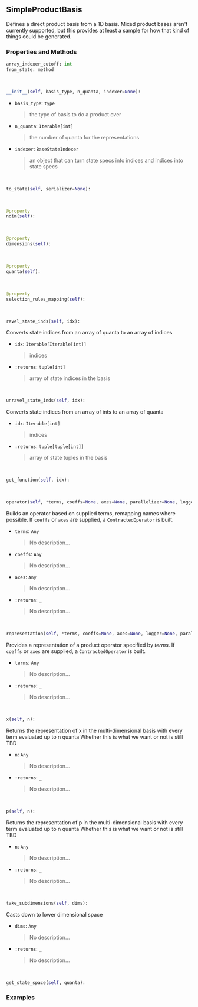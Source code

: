 ## <a id="Psience.BasisReps.Bases.SimpleProductBasis">SimpleProductBasis</a>
Defines a direct product basis from a 1D basis.
Mixed product bases aren't currently supported, but this provides
at least a sample for how that kind of things could be
generated.

### Properties and Methods
```python
array_indexer_cutoff: int
from_state: method
```
<a id="Psience.BasisReps.Bases.SimpleProductBasis.__init__" class="docs-object-method">&nbsp;</a>
```python
__init__(self, basis_type, n_quanta, indexer=None): 
```

- `basis_type`: `type`
    >the type of basis to do a product over
- `n_quanta`: `Iterable[int]`
    >the number of quanta for the representations
- `indexer`: `BaseStateIndexer`
    >an object that can turn state specs into indices and indices into state specs

<a id="Psience.BasisReps.Bases.SimpleProductBasis.to_state" class="docs-object-method">&nbsp;</a>
```python
to_state(self, serializer=None): 
```

<a id="Psience.BasisReps.Bases.SimpleProductBasis.ndim" class="docs-object-method">&nbsp;</a>
```python
@property
ndim(self): 
```

<a id="Psience.BasisReps.Bases.SimpleProductBasis.dimensions" class="docs-object-method">&nbsp;</a>
```python
@property
dimensions(self): 
```

<a id="Psience.BasisReps.Bases.SimpleProductBasis.quanta" class="docs-object-method">&nbsp;</a>
```python
@property
quanta(self): 
```

<a id="Psience.BasisReps.Bases.SimpleProductBasis.selection_rules_mapping" class="docs-object-method">&nbsp;</a>
```python
@property
selection_rules_mapping(self): 
```

<a id="Psience.BasisReps.Bases.SimpleProductBasis.ravel_state_inds" class="docs-object-method">&nbsp;</a>
```python
ravel_state_inds(self, idx): 
```
Converts state indices from an array of quanta to an array of indices
- `idx`: `Iterable[Iterable[int]]`
    >indices
- `:returns`: `tuple[int]`
    >array of state indices in the basis

<a id="Psience.BasisReps.Bases.SimpleProductBasis.unravel_state_inds" class="docs-object-method">&nbsp;</a>
```python
unravel_state_inds(self, idx): 
```
Converts state indices from an array of ints to an array of quanta
- `idx`: `Iterable[int]`
    >indices
- `:returns`: `tuple[tuple[int]]`
    >array of state tuples in the basis

<a id="Psience.BasisReps.Bases.SimpleProductBasis.get_function" class="docs-object-method">&nbsp;</a>
```python
get_function(self, idx): 
```

<a id="Psience.BasisReps.Bases.SimpleProductBasis.operator" class="docs-object-method">&nbsp;</a>
```python
operator(self, *terms, coeffs=None, axes=None, parallelizer=None, logger=None): 
```
Builds an operator based on supplied terms, remapping names where possible.
        If `coeffs` or `axes` are supplied, a `ContractedOperator` is built.
- `terms`: `Any`
    >No description...
- `coeffs`: `Any`
    >No description...
- `axes`: `Any`
    >No description...
- `:returns`: `_`
    >No description...

<a id="Psience.BasisReps.Bases.SimpleProductBasis.representation" class="docs-object-method">&nbsp;</a>
```python
representation(self, *terms, coeffs=None, axes=None, logger=None, parallelizer=None): 
```
Provides a representation of a product operator specified by _terms_.
        If `coeffs` or `axes` are supplied, a `ContractedOperator` is built.
- `terms`: `Any`
    >No description...
- `:returns`: `_`
    >No description...

<a id="Psience.BasisReps.Bases.SimpleProductBasis.x" class="docs-object-method">&nbsp;</a>
```python
x(self, n): 
```
Returns the representation of x in the multi-dimensional basis with every term evaluated up to n quanta
        Whether this is what we want or not is still TBD
- `n`: `Any`
    >No description...
- `:returns`: `_`
    >No description...

<a id="Psience.BasisReps.Bases.SimpleProductBasis.p" class="docs-object-method">&nbsp;</a>
```python
p(self, n): 
```
Returns the representation of p in the multi-dimensional basis with every term evaluated up to n quanta
        Whether this is what we want or not is still TBD
- `n`: `Any`
    >No description...
- `:returns`: `_`
    >No description...

<a id="Psience.BasisReps.Bases.SimpleProductBasis.take_subdimensions" class="docs-object-method">&nbsp;</a>
```python
take_subdimensions(self, dims): 
```
Casts down to lower dimensional space
- `dims`: `Any`
    >No description...
- `:returns`: `_`
    >No description...

<a id="Psience.BasisReps.Bases.SimpleProductBasis.get_state_space" class="docs-object-method">&nbsp;</a>
```python
get_state_space(self, quanta): 
```

### Examples


